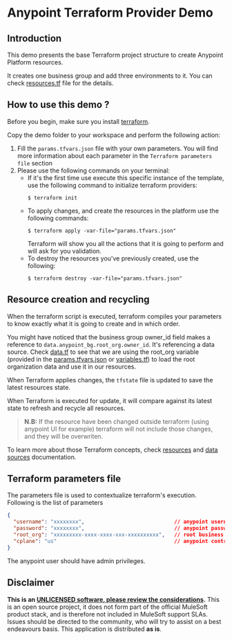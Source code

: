 # Anypoint Terraform Provider Demo

## Introduction
This demo presents the base Terraform project structure to create Anypoint Platform resources.

It creates one business group and add three environments to it. You can check [resources.tf](resources.tf) file for the details.


## How to use this demo ? 
Before you begin, make sure you install [terraform](https://learn.hashicorp.com/tutorials/terraform/install-cli).

Copy the demo folder to your workspace and perform the following action: 

1. Fill the `params.tfvars.json` file with your own parameters. You will find more information about each parameter in the `Terraform parameters file` section
2. Please use the following commands on your terminal:
    * If it's the first time use execute this specific instance of the template, use the following command to initialize terraform providers: 
      ```shell
      $ terraform init  
      ```
    * To apply changes, and create the resources in the platform use the following commands: 
      ```shell
      $ terraform apply -var-file="params.tfvars.json"
      ```
      Terraform will show you all the actions that it is going to perform and will ask for you validation. 
    * To destroy the resources you've previously created, use the following:
      ```shell
      $ terraform destroy -var-file="params.tfvars.json"
      ```

## Resource creation and recycling
When the terraform script is executed, terraform compiles your parameters to know exactly what it is going to create and in which order. 

You might have noticed that the business group owner_id field makes a reference to ```data.anypoint_bg.root_org.owner_id```. It's referencing 
a data source. Check [data.tf](data.tf) to see that we are using the root_org variable (provided in the [params.tfvars.json](params.tfvars.json) or [variables.tf](variables.tf)) to load the root organization data and use it in our resources.

When Terraform applies changes, the `tfstate` file is updated to save the latest resources state.

When Terraform is executed for update, it will compare against its latest state to refresh and recycle all resources. 

> **N.B:** If the resource have been changed outside terraform (using anypoint UI for example) terraform will not include those changes, and they will be overwriten.

To learn more about those Terraform concepts, check [resources](https://developer.hashicorp.com/terraform/language/resources/syntax) and [data sources](https://developer.hashicorp.com/terraform/language/data-sources) documentation. 


## Terraform parameters file
The parameters file is used to contextualize terraform's execution. Following is the list of parameters
```json
{
  "username": "xxxxxxxx",                             // anypoint username 
  "password": "xxxxxxxx",                             // anypoint password
  "root_org": "xxxxxxxxx-xxxx-xxxx-xxx-xxxxxxxxxx",   // root business group id
  "cplane": "us"                                      // anypoint control plane
}
```
The anypoint user should have admin privileges.  


## Disclaimer
**This is an [UNLICENSED software, please review the considerations](LICENSE).** 
This is an open source project, it does not form part of the official MuleSoft product stack, and is therefore not included in MuleSoft support SLAs. Issues should be directed to the community, who will try to assist on a best endeavours basis. This application is distributed **as is**.